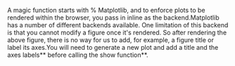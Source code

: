 A magic function starts with % Matplotlib, and to enforce plots to be rendered within the browser, you pass in inline as the backend.Matplotlib has a number of different backends available. One limitation of this backend is that you cannot modify a figure once it's rendered. So after rendering the above figure, there is no way for us to add, for example, a figure title or label its axes.You will need to generate a new plot and add a title and the axes labels** before calling the show function**.

